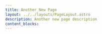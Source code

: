 ```yaml
---
title: Another New Page
layout: ../../layouts/PageLayout.astro
description: Another new page description
content_blocks:
---
```

